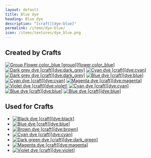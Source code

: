 ```yaml
---
layout: default
title: Blue dye
heading: Blue dye
description: "[craft][dye:blue]"
permalink: /items/dye-blue/
icon: /items/textures/dye_blue.png
---
```



## Created by Crafts

<div class="craft">
    <div>
        <span><a href="{{site.baseurl}}/items/group-flower,color-blue/"><img src="{{site.baseurl}}/assets/img/items/group.png" data-toggle="tooltip" title="Group Flower,color_blue [group][flower,color_blue]"></a></span>
        <span></span>
        <span></span>
    </div>
    <div>
        <span></span>
        <span></span>
        <span></span>
    </div>
    <div>
        <span></span>
        <span></span>
        <span></span>
    </div>
</div>

<div class="craft">
    <div>
        <span><a href="{{site.baseurl}}/items/dye-dark-grey/"><img src="{{site.baseurl}}/assets/img/items/textures/dye_dark_grey.png" data-toggle="tooltip" title="Dark grey dye [craft][dye:dark_grey]"></a></span>
        <span><a href="{{site.baseurl}}/items/dye-cyan/"><img src="{{site.baseurl}}/assets/img/items/textures/dye_cyan.png" data-toggle="tooltip" title="Cyan dye [craft][dye:cyan]"></a></span>
        <span></span>
    </div>
    <div>
        <span></span>
        <span></span>
        <span></span>
    </div>
    <div>
        <span></span>
        <span></span>
        <span></span>
    </div>
</div>

<div class="craft">
    <div>
        <span><a href="{{site.baseurl}}/items/dye-dark-grey/"><img src="{{site.baseurl}}/assets/img/items/textures/dye_dark_grey.png" data-toggle="tooltip" title="Dark grey dye [craft][dye:dark_grey]"></a></span>
        <span><a href="{{site.baseurl}}/items/dye-blue/"><img src="{{site.baseurl}}/assets/img/items/textures/dye_blue.png" data-toggle="tooltip" title="Blue dye [craft][dye:blue]"></a></span>
        <span></span>
    </div>
    <div>
        <span></span>
        <span></span>
        <span></span>
    </div>
    <div>
        <span></span>
        <span></span>
        <span></span>
    </div>
</div>

<div class="craft">
    <div>
        <span><a href="{{site.baseurl}}/items/dye-cyan/"><img src="{{site.baseurl}}/assets/img/items/textures/dye_cyan.png" data-toggle="tooltip" title="Cyan dye [craft][dye:cyan]"></a></span>
        <span><a href="{{site.baseurl}}/items/dye-magenta/"><img src="{{site.baseurl}}/assets/img/items/textures/dye_magenta.png" data-toggle="tooltip" title="Magenta dye [craft][dye:magenta]"></a></span>
        <span></span>
    </div>
    <div>
        <span></span>
        <span></span>
        <span></span>
    </div>
    <div>
        <span></span>
        <span></span>
        <span></span>
    </div>
</div>

<div class="craft">
    <div>
        <span><a href="{{site.baseurl}}/items/dye-violet/"><img src="{{site.baseurl}}/assets/img/items/textures/dye_violet.png" data-toggle="tooltip" title="Violet dye [craft][dye:violet]"></a></span>
        <span><a href="{{site.baseurl}}/items/dye-cyan/"><img src="{{site.baseurl}}/assets/img/items/textures/dye_cyan.png" data-toggle="tooltip" title="Cyan dye [craft][dye:cyan]"></a></span>
        <span></span>
    </div>
    <div>
        <span></span>
        <span></span>
        <span></span>
    </div>
    <div>
        <span></span>
        <span></span>
        <span></span>
    </div>
</div>

<div class="craft">
    <div>
        <span><a href="{{site.baseurl}}/items/dye-blue/"><img src="{{site.baseurl}}/assets/img/items/textures/dye_blue.png" data-toggle="tooltip" title="Blue dye [craft][dye:blue]"></a></span>
        <span><a href="{{site.baseurl}}/items/dye-blue/"><img src="{{site.baseurl}}/assets/img/items/textures/dye_blue.png" data-toggle="tooltip" title="Blue dye [craft][dye:blue]"></a></span>
        <span></span>
    </div>
    <div>
        <span></span>
        <span></span>
        <span></span>
    </div>
    <div>
        <span></span>
        <span></span>
        <span></span>
    </div>
</div>


## Used for Crafts

<ul class="list-items">
    <li><a href="{{site.baseurl}}/items/dye-black/"><img src="{{site.baseurl}}/assets/img/items/textures/dye_black.png" data-toggle="tooltip" title="Black dye [craft][dye:black]"></a></li>
    <li><a href="{{site.baseurl}}/items/dye-blue/"><img src="{{site.baseurl}}/assets/img/items/textures/dye_blue.png" data-toggle="tooltip" title="Blue dye [craft][dye:blue]"></a></li>
    <li><a href="{{site.baseurl}}/items/dye-brown/"><img src="{{site.baseurl}}/assets/img/items/textures/dye_brown.png" data-toggle="tooltip" title="Brown dye [craft][dye:brown]"></a></li>
    <li><a href="{{site.baseurl}}/items/dye-cyan/"><img src="{{site.baseurl}}/assets/img/items/textures/dye_cyan.png" data-toggle="tooltip" title="Cyan dye [craft][dye:cyan]"></a></li>
    <li><a href="{{site.baseurl}}/items/dye-dark-green/"><img src="{{site.baseurl}}/assets/img/items/textures/dye_dark_green.png" data-toggle="tooltip" title="Dark green dye [craft][dye:dark_green]"></a></li>
    <li><a href="{{site.baseurl}}/items/dye-magenta/"><img src="{{site.baseurl}}/assets/img/items/textures/dye_magenta.png" data-toggle="tooltip" title="Magenta dye [craft][dye:magenta]"></a></li>
    <li><a href="{{site.baseurl}}/items/dye-violet/"><img src="{{site.baseurl}}/assets/img/items/textures/dye_violet.png" data-toggle="tooltip" title="Violet dye [craft][dye:violet]"></a></li>
</ul>
